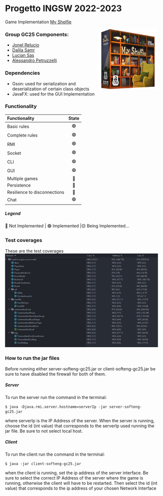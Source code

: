 
# Progetto INGSW 2022-2023

Game Implementation [My Shelfie](https://www.craniocreations.it/prodotto/my-shelfie/)




<img src="src/main/resources/view/gui/publisher_material/box_noShadow.png" align="right" width="200" alt="My Shelfie" >

### Group GC25 Components:
- [Jonel Relucio](https://github.com/jonelrelucio)
- [Dalila Samr](https://github.com/DalilaPolimi)
- [Lucian Sas](https://github.com/LucianSasPolimi) 
- [Alessandro Petruzzelli](https://github.com/AlessandroPetruzzelli) 

### Dependencies
- Gson: used for serialization and deserialization of certain class objects
- JavaFX: used for the GUI Implementation


### Functionality
| Functionality                | State |
|:-----------------------------|:-----:|
| Basic rules                  |  🟢   |
| Complete rules               |  🟢   |
| RMI                          |  🟢   |
| Socket                       |  🟢   |
| CLI                          |  🟢   |
| GUI                          |  🟢   |
| Multiple games               |  🔴   |
| Persistence                  |  🔴   |
| Resilience to disconnections |  🔴   |
| Chat                         |  🟢   |


##### Legend
🔴 Not Implemented | 🟢 Implemented |🟡 Being Implemented...

### Test coverages
These are the test coverages
<img src="deliverables/final/testCoverage/TestCoverage.jpg">

### How to run the jar files
Before running either server-softeng-gc25.jar or client-softeng-gc25.jar be sure to have disabled the firewall for both of them.

##### Server
To run the server run the command in the terminal:
```
$ java -Djava.rmi.server.hostname=serverIp -jar server-softeng-gc25.jar
```
where serverIp is the IP Address of the server.
When the server is running, choose the id (int value) that corresponds to the serverIp used running the jar file.
Be sure to not select local host.


##### Client
To run the client run the command in the terminal:
```
$ java -jar client-softeng-gc25.jar
```
when the client is running, set the ip address of the server interface.
Be sure to select the correct IP Address of the server where the game is running, otherwise the client will have to be restarted.
Then select the id (int value) that corresponds to the ip address of your chosen Network Interface



















